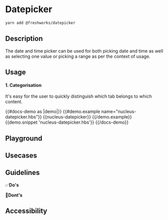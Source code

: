 # Datepicker

```sh
yarn add @freshworks/datepicker
```

## Description

The date and time picker can be used for both picking date and time as well as selecting one value or picking a range as per the context of usage.


## Usage

#### 1. Categorisation

It's easy for the user to quickly distinguish which tab belongs to which content.

{{#docs-demo as |demo|}}
  {{#demo.example name="nucleus-datepicker.hbs"}}
    {{nucleus-datepicker}}
  {{/demo.example}}
  {{demo.snippet 'nucleus-datepicker.hbs'}}
{{/docs-demo}}


## Playground


## Usecases


## Guidelines

✅**Do's**


🚫**Dont's**


## Accessibility

